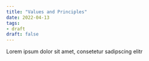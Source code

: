 ```yaml
---
title: "Values and Principles"
date: 2022-04-13
tags:
- draft
draft: false
---
```


Lorem ipsum dolor sit amet, consetetur sadipscing elitr
